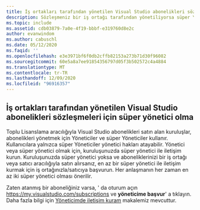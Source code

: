 ```yaml
---
title: İş ortakları tarafından yönetilen Visual Studio abonelikleri sözleşmeleri için süper yönetici olma
description: Sözleşmeniz bir iş ortağı tarafından yönetiliyorsa süper Yöneticiler oluşturmaya yönelik yardım almanız gerekebilir.
ms.topic: include
ms.assetid: cdb03879-7a0e-4f19-bbbf-e319760d8e2c
author: evanwindom
ms.author: cabuschl
ms.date: 05/12/2020
ms.faqid: ''
ms.openlocfilehash: e3e3971bf6f0db2cffb82153a273b71d30f96082
ms.sourcegitcommit: 60e5a8a7ee91854356797d05f3b502572c4a4884
ms.translationtype: MT
ms.contentlocale: tr-TR
ms.lasthandoff: 12/09/2020
ms.locfileid: "96916357"
---
```

## <a name="how-to-become-a-super-admin-for-visual-studio-subscriptions-agreements-managed-by-partners"></a>İş ortakları tarafından yönetilen Visual Studio abonelikleri sözleşmeleri için süper yönetici olma

Toplu Lisanslama aracılığıyla Visual Studio abonelikleri satın alan kuruluşlar, abonelikleri yönetmek için Yöneticiler ve süper Yöneticiler kullanır.  Kullanıcılara yalnızca süper Yöneticiler yönetici hakları atayabilir.  Yönetici veya süper yönetici olmak için, kuruluşunuzda süper yönetici ile iletişim kurun.  Kuruluşunuzda süper yönetici yoksa ve aboneliklerinizi bir iş ortağı veya satıcı aracılığıyla satın alırsanız, en az bir süper yönetici ile iletişim kurmak için iş ortağınızla/satıcıya başvurun.  Her anlaşmanın her zaman en az iki süper yönetici olması önerilir.  

Zaten atanmış bir aboneliğiniz varsa, ' da oturum açın https://my.visualstudio.com/subscriptions ve **yöneticime başvur**' a tıklayın.  Daha fazla bilgi için [Yöneticimde iletişim kuram](https://docs.microsoft.com/visualstudio/subscriptions/contact-my-admin) makalemiz mevcuttur.

